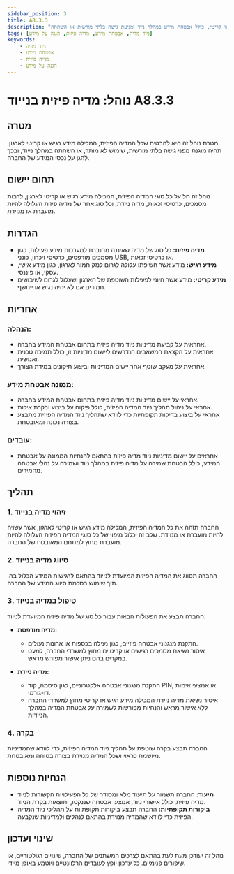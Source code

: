 ```yaml
---
sidebar_position: 3
title: A8.3.3
description: "נוהל ניוד מדיה פיזית המכילה מידע רגיש או קריטי, כולל אבטחת מידע במהלך ניוד ומניעת גישה בלתי מורשית או השחתה."
tags: [ניוד מדיה, אבטחת מידע, מדיה פיזית, הגנה על מידע]
keywords:
    - ניוד מדיה
    - אבטחת מידע
    - מדיה פיזית
    - הגנה על מידע
---
```


# נוהל: מדיה פיזית בנייוד A8.3.3

## מטרה
מטרת נוהל זה היא להבטיח שכל המדיה הפיזית, המכילה מידע רגיש או קריטי לארגון, תהיה מוגנת מפני גישה בלתי מורשית, שימוש לא מותר, או השחתה במהלך נייוד, ובכך להגן על נכסי המידע של החברה.

## תחום יישום
נוהל זה חל על כל סוגי המדיה הפיזית, המכילה מידע רגיש או קריטי לארגון, לרבות מסמכים, כרטיסי זכאות, מדיה ניידת, וכל סוג אחר של מדיה פיזית העלולה להיות מועברת או מנוידת.

## הגדרות
- **מדיה פיזית:** כל סוג של מדיה שאיננה מחוברת למערכות מידע פעילות, כגון מסמכים מודפסים, כרטיסי זיכרון, כונני USB, או כרטיסי זכאות.
- **מידע רגיש:** מידע אשר חשיפתו עלולה לגרום לנזק חמור לארגון, כגון מידע אישי, עסקי, או פיננסי.
- **מידע קריטי:** מידע אשר חיוני לפעילות השוטפת של הארגון ושעלול לגרום לשיבושים חמורים אם לא יהיה נגיש או ייחשף.

## אחריות
### הנהלה:
- אחראית על קביעת מדיניות ניוד מדיה פיזית בתחום אבטחת המידע בחברה.
- אחראית על הקצאת המשאבים הנדרשים ליישום מדיניות זו, כולל תמיכה טכנית ואנושית.
- אחראית על מעקב שוטף אחר יישום המדיניות וביצוע תיקונים במידת הצורך.

### ממונה אבטחת מידע:
- אחראי על יישום מדיניות ניוד מדיה פיזית בתחום אבטחת המידע בחברה.
- אחראי על ניהול תהליך ניוד המדיה הפיזית, כולל פיקוח על ביצוע ובקרת איכות.
- אחראי על ביצוע בדיקות תקופתיות כדי לוודא שתהליך ניוד המדיה הפיזית מתבצע בצורה נכונה ומאובטחת.

### עובדים:
- אחראים על יישום מדיניות ניוד מדיה פיזית בהתאם להנחיות הממונה על אבטחת המידע, כולל הבטחת שמירה על מדיה פיזית במהלך ניוד ושמירה על נהלי אבטחה מחמירים.

## תהליך
### 1. זיהוי מדיה בנייוד
החברה תזהה את כל המדיה הפיזית, המכילה מידע רגיש או קריטי לארגון, אשר עשויה להיות מועברת או מנוידת. שלב זה יכלול מיפוי של כל סוגי המדיה הפיזית העלולה להיות מועברת מחוץ למתחם המאובטח של החברה.

### 2. סיווג מדיה בנייוד
החברה תסווג את המדיה הפיזית המיועדת לנייוד בהתאם לרגישות המידע הכלול בה, תוך שימוש בסכמת סיווג המידע של החברה. 

### 3. טיפול במדיה בנייוד
החברה תבצע את הפעולות הבאות עבור כל סוג של מדיה פיזית המיועדת לנייוד:

- **מדיה מודפסת:**
  - התקנת מנגנוני אבטחה פיזיים, כגון נעילה בכספות או ארונות נעולים.
  - איסור נשיאת מסמכים רגישים או קריטיים מחוץ למשרדי החברה, למעט במקרים בהם ניתן אישור מפורש מראש.

- **מדיה ניידת:**
  - התקנת מנגנוני אבטחה אלקטרוניים, כגון סיסמה, קוד PIN, או אמצעי אימות דו-גורמי.
  - איסור נשיאת מדיה ניידת המכילה מידע רגיש או קריטי מחוץ למשרדי החברה ללא אישור מראש והנחיות מפורשות לשמירה על אבטחת המדיה במהלך הניידות.

### 4. בקרה
החברה תבצע בקרה שוטפת על תהליך ניוד המדיה הפיזית, כדי לוודא שהמדיניות מיושמת כראוי ושכל המדיה מנוידת בצורה בטוחה ומאובטחת.

## הנחיות נוספות
- **תיעוד:** החברה תשמור על תיעוד מלא ומסודר של כל הפעילויות הקשורות לניוד מדיה פיזית, כולל אישורי ניוד, אמצעי אבטחה שננקטו, ותוצאות בקרת הניוד.
- **ביקורות תקופתיות:** החברה תבצע ביקורות תקופתיות על תהליכי ניוד המדיה הפיזית כדי לוודא שהמדיה מנוידת בהתאם לנהלים ולמדיניות שנקבעה.

## שינוי ועדכון
נוהל זה יעודכן מעת לעת בהתאם לצרכים המשתנים של החברה, שינויים רגולטוריים, או שיפורים פנימיים. כל עדכון יופץ לעובדים הרלוונטיים ויוטמע באופן מיידי.